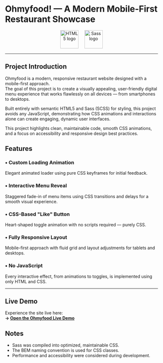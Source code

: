 # Ohmyfood! — A Modern Mobile-First Restaurant Showcase

<p align="center">
  <img src="https://cdn.jsdelivr.net/gh/devicons/devicon/icons/html5/html5-original-wordmark.svg" alt="HTML5 logo" height="60" />
  &nbsp;&nbsp;&nbsp;
  <img src="https://cdn.jsdelivr.net/gh/devicons/devicon/icons/sass/sass-original.svg" alt="Sass logo" height="60" />
</p>

---
## Project Introduction

Ohmyfood is a modern, responsive restaurant website designed with a mobile-first approach.  
The goal of this project is to create a visually appealing, user-friendly digital menu experience that works flawlessly on all devices — from smartphones to desktops.

Built entirely with semantic HTML5 and Sass (SCSS) for styling, this project avoids any JavaScript, demonstrating how CSS animations and interactions alone can create engaging, dynamic user interfaces.

This project highlights clean, maintainable code, smooth CSS animations, and a focus on accessibility and responsive design best practices.

## Features

### • Custom Loading Animation  
Elegant animated loader using pure CSS keyframes for initial feedback.

### • Interactive Menu Reveal  
Staggered fade-in of menu items using CSS transitions and delays for a smooth visual experience.

### • CSS-Based "Like" Button  
Heart-shaped toggle animation with no scripts required — purely CSS.

### • Fully Responsive Layout  
Mobile-first approach with fluid grid and layout adjustments for tablets and desktops.

### • No JavaScript  
Every interactive effect, from animations to toggles, is implemented using only HTML and CSS.

---

## Live Demo

Experience the site live here:  
**→ [Open the Ohmyfood Live Demo](https://bedgard.github.io/OhMyFood-project-3/)**

## Notes

- Sass was compiled into optimized, maintainable CSS.
- The BEM naming convention is used for CSS classes.
- Performance and accessibility were considered during development.

